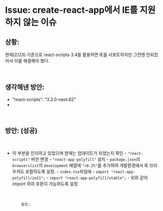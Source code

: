 # Issue: create-react-app에서 IE를 지원하지 않는 이슈

## 상황:

현재(2/23) 기준으로 react-scripts 3.4를 활용하면 IE를 서포트하지만 그전엔 안되었어서 이를 해결해야 했다.

<br/>

## 생각해낸 방안:

- "react-scripts": "3.3.0-next.62"
-

<br/>

## 방안: (성공)

<br/>

- 이 부분을 인지하고 있었으며 현재는 업데이트가 되었는지 확인 - `"react-scripts"` 버전 변경 - `"react-app-polyfill"` 설치 - `package.json`의 `browserslist`의 `development` 배열에 `">0.2%"`를 추가하여 개발환경에서 IE 브라우저도 포함하도록 설정. - `index.tsx`파일에 - `import "react-app-polyfill/ie11";` - `import "react-app-polyfill/stable";` - 위와 같이 import 하여 호환이 가능하도록 설정.
  <br/>
  <br/>
  <br/>

          참조:

<br/>
